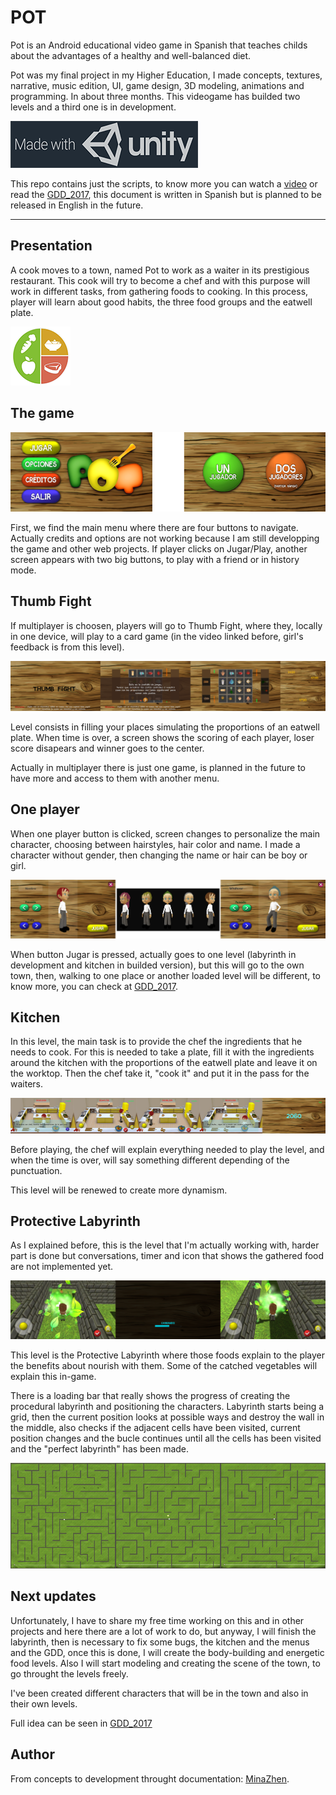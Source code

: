 # **POT**

Pot is an Android educational video game in Spanish that teaches childs about the advantages of a healthy and well-balanced diet.

Pot was my final project in my Higher Education, I made concepts, textures, narrative, music edition, UI, game design, 3D modeling, animations and programming. In about three months. This videogame has builded two levels and a third one is in development.

![Unity](images/unity.png "Made with Unity")   

This repo contains just the scripts, to know more you can watch a [video](https://www.youtube.com/watch?v=VjLG5JYw0Bc&t=4s) or read the [GDD_2017](gdd2017.pdf), this document is written in Spanish but is planned to be released in English in the future. 

---
## **Presentation**

A cook moves to a town, named Pot to work as a waiter in its prestigious restaurant. This cook will try to become a chef and with this purpose will work in different tasks, from gathering foods to cooking. In this process, player will learn about good habits, the three food groups and the eatwell plate.  

![eatwell](images/eatwell.png "Eatwell")

## **The game**

![mainMenu](images/mainmenu.png "Main menu")

First, we find the main menu where there are four buttons to navigate. Actually credits and options are not working because I am still developping the game and other web projects. If player clicks on Jugar/Play, another screen appears  with two big buttons, to play with a friend or in history mode.

## Thumb Fight

If multiplayer is choosen, players will go to Thumb Fight, where they, locally in one device, will play to a card game (in the video linked before, girl's feedback is from this level). 

![thumb](images/lvl_thumb.png "Thumb Fight")

Level consists in filling your places simulating the proportions of an eatwell plate. When time is over, a screen shows the scoring of each player, loser score disapears and winner goes to the center.

Actually in multiplayer there is just one game, is planned in the future to have more and access to them with another menu.

## One player

When one player button is clicked, screen changes to personalize the main character, choosing between hairstyles, hair color and name. I made a character without gender, then changing the name or hair can be boy or girl.

![prota](images/prota.png "Prota")

When button Jugar is pressed, actually goes to one level (labyrinth in development and kitchen in builded version), but this will go to the own town, then, walking to one place or another loaded level will be different, to know more, you can check at [GDD_2017](gdd2017.pdf).

## Kitchen

In this level, the main task is to provide the chef the ingredients that he needs to cook. For this is needed to take a plate, fill it with the ingredients around the kitchen with the proportions of the eatwell plate and leave it on the worktop. Then the chef take it, "cook it" and put it in the pass for the waiters.

![kitchen](images/lvl_kitchen.png "Kitchen")

Before playing, the chef will explain everything needed to play the level, and when the time is over, will say something different depending of the punctuation.

This level will be renewed to create more dynamism.

## Protective Labyrinth

As I explained before, this is the level that I'm actually working with, harder part is done but conversations, timer and icon that shows the gathered food are not implemented yet.

![labyrinth](images/lvl_labyrinth.png "Labyrinth")

This level is the Protective Labyrinth where those foods explain to the player the benefits about nourish with them. Some of the catched vegetables will explain this in-game.

There is a loading bar that really shows the progress of creating the procedural labyrinth and positioning the characters. Labyrinth starts being a grid, then the current position looks at possible ways and destroy the wall in the middle, also checks if the adjacent cells have been visited, current position changes and the bucle continues until all the cells has been visited and the "perfect labyrinth" has been made. 

![proceduralLabyrinth](images/labyrinth.png "Procedural labyrinth")

## **Next updates**

Unfortunately, I have to share my free time working on this and in other projects and here there are a lot of work to do, but anyway, I will finish the labyrinth, then is necessary to fix some bugs, the kitchen and the menus and the GDD, once this is done, I will create the body-building and energetic food levels. Also I will start modeling and creating the scene of the town, to go throught the levels freely. 

I've been created different characters that will be in the town and also in their own levels.

Full idea can be seen in [GDD_2017](gdd2017.pdf)

## **Author**

From concepts to development throught documentation: [MinaZhen](https://github.com/MinaZhen).
